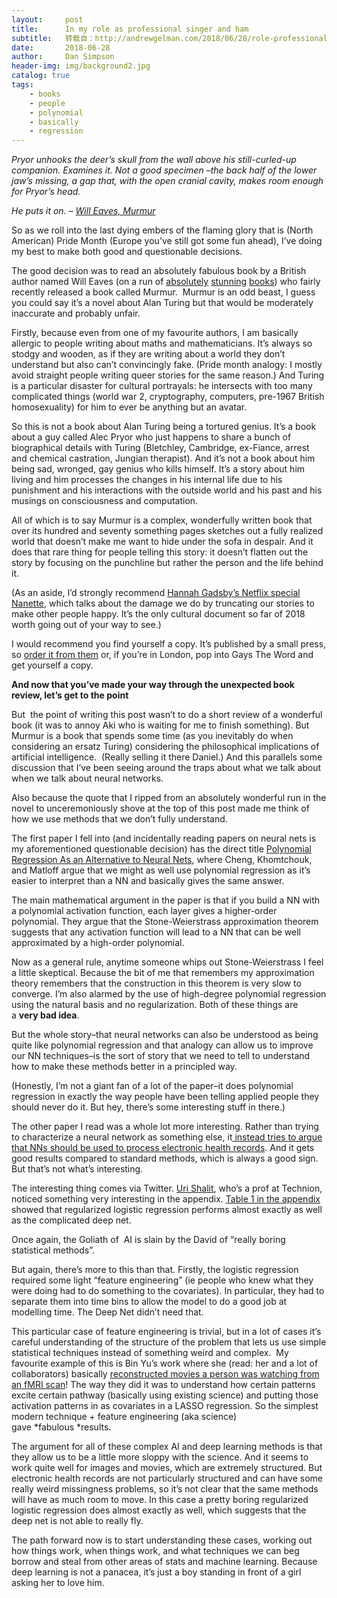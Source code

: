 ```yaml
---
layout:     post
title:      In my role as professional singer and ham
subtitle:   转载自：http://andrewgelman.com/2018/06/28/role-professional-singer-ham/
date:       2018-06-28
author:     Dan Simpson
header-img: img/background2.jpg
catalog: true
tags:
    - books
    - people
    - polynomial
    - basically
    - regression
---
```




*Pryor unhooks the deer’s skull from the wall above his still-curled-up companion. Examines it. Not a good specimen –the back half of the lower jaw’s missing, a gap that, with the open cranial cavity, makes room enough for Pryor’s head.*

*He puts it on. – [Will Eaves, Murmur](http://www.cbeditions.com/eaves3.html)*

So as we roll into the last dying embers of the flaming glory that is (North American) Pride Month (Europe you’ve still got some fun ahead), I’ve doing my best to make both good and questionable decisions.

The good decision was to read an absolutely fabulous book by a British author named Will Eaves (on a run of [absolutely](https://www.amazon.com/This-Paradise-Will-Eaves-ebook/dp/B006U13X2K/ref=sr_1_9?s=books&ie=UTF8&qid=1530222204&sr=1-9) [stunning](http://www.cbeditions.com/eaveshtml.html) [books](http://www.cbeditions.com/eaves2.html)) who fairly recently released a book called Murmur.  Murmur is an odd beast, I guess you could say it’s a novel about Alan Turing but that would be moderately inaccurate and probably unfair.

Firstly, because even from one of my favourite authors, I am basically allergic to people writing about maths and mathematicians. It’s always so stodgy and wooden, as if they are writing about a world they don’t understand but also can’t convincingly fake. (Pride month analogy: I mostly avoid straight people writing queer stories for the same reason.) And Turing is a particular disaster for cultural portrayals: he intersects with too many complicated things (world war 2, cryptography, computers, pre-1967 British homosexuality) for him to ever be anything but an avatar.

So this is not a book about Alan Turing being a tortured genius. It’s a book about a guy called Alec Pryor who just happens to share a bunch of biographical details with Turing (Bletchley, Cambridge, ex-Fiance, arrest and chemical castration, Jungian therapist). And it’s not a book about him being sad, wronged, gay genius who kills himself. It’s a story about him living and him processes the changes in his internal life due to his punishment and his interactions with the outside world and his past and his musings on consciousness and computation.

All of which is to say Murmur is a complex, wonderfully written book that over its hundred and seventy something pages sketches out a fully realized world that doesn’t make me want to hide under the sofa in despair. And it does that rare thing for people telling this story: it doesn’t flatten out the story by focusing on the punchline but rather the person and the life behind it.

(As an aside, I’d strongly recommend [Hannah Gadsby’s Netflix special Nanette](https://www.netflix.com/title/80233611), which talks about the damage we do by truncating our stories to make other people happy. It’s the only cultural document so far of 2018 worth going out of your way to see.)

I would recommend you find yourself a copy. It’s published by a small press, so [order it from them](http://www.cbeditions.com/eaves3.html) or, if you’re in London, pop into Gays The Word and get yourself a copy.

**And now that you’ve made your way through the unexpected book review, let’s get to the point**

But  the point of writing this post wasn’t to do a short review of a wonderful book (it was to annoy Aki who is waiting for me to finish something). But Murmur is a book that spends some time (as you inevitably do when considering an ersatz Turing) considering the philosophical implications of artificial intelligence.  (Really selling it there Daniel.) And this parallels some discussion that I’ve been seeing around the traps about what we talk about when we talk about neural networks.

Also because the quote that I ripped from an absolutely wonderful run in the novel to unceremoniously shove at the top of this post made me think of how we use methods that we don’t fully understand.

The first paper I fell into (and incidentally reading papers on neural nets is my aforementioned questionable decision) has the direct title [Polynomial Regression As an Alternative to Neural Nets](https://arxiv.org/pdf/1806.06850.pdf), where Cheng, Khomtchouk, and Matloff argue that we might as well use polynomial regression as it’s easier to interpret than a NN and basically gives the same answer.

The main mathematical argument in the paper is that if you build a NN with a polynomial activation function, each layer gives a higher-order polynomial. They argue that the Stone-Weierstrass approximation theorem suggests that any activation function will lead to a NN that can be well approximated by a high-order polynomial.

Now as a general rule, anytime someone whips out Stone-Weierstrass I feel a little skeptical. Because the bit of me that remembers my approximation theory remembers that the construction in this theorem is very slow to converge. I’m also alarmed by the use of high-degree polynomial regression using the natural basis and no regularization. Both of these things are a **very bad idea**.

But the whole story–that neural networks can also be understood as being quite like polynomial regression and that analogy can allow us to improve our NN techniques–is the sort of story that we need to tell to understand how to make these methods better in a principled way.

(Honestly, I’m not a giant fan of a lot of the paper–it does polynomial regression in exactly the way people have been telling applied people they should never do it. But hey, there’s some interesting stuff in there.)

The other paper I read was a whole lot more interesting. Rather than trying to characterize a neural network as something else, it[ instead tries to argue that NNs should be used to process electronic health records](https://www.nature.com/articles/s41746-018-0029-1.pdf). And it gets good results compared to standard methods, which is always a good sign. But that’s not what’s interesting.

The interesting thing comes via Twitter. [Uri Shalit](https://twitter.com/ShalitUri/status/1009534668880928769), who’s a prof at Technion, noticed something very interesting in the appendix. [Table 1 in the appendix](https://static-content.springer.com/esm/art%3A10.1038%2Fs41746-018-0029-1/MediaObjects/41746_2018_29_MOESM1_ESM.pdf) showed that regularized logistic regression performs almost exactly as well as the complicated deep net.

Once again, the Goliath of  AI is slain by the David of “really boring statistical methods”.

But again, there’s more to this than that. Firstly, the logistic regression required some light “feature engineering” (ie people who knew what they were doing had to do something to the covariates). In particular, they had to separate them into time bins to allow the model to do a good job at modelling time. The Deep Net didn’t need that.

This particular case of feature engineering is trivial, but in a lot of cases it’s careful understanding of the structure of the problem that lets us use simple statistical techniques instead of something weird and complex.  My favourite example of this is Bin Yu’s work where she (read: her and a lot of collaborators) basically [reconstructed movies a person was watching from an fMRI scan](https://www.stat.berkeley.edu/~binyu/ps/papers2011/NishimotoVNBYG11.pdf)! The way they did it was to understand how certain patterns excite certain pathway (basically using existing science) and putting those activation patterns in as covariates in a LASSO regression. So the simplest modern technique + feature engineering (aka science) gave *fabulous *results.

The argument for all of these complex AI and deep learning methods is that they allow us to be a little more sloppy with the science. And it seems to work quite well for images and movies, which are extremely structured. But electronic health records are not particularly structured and can have some really weird missingness problems, so it’s not clear that the same methods will have as much room to move. In this case a pretty boring regularized logistic regression does almost exactly as well, which suggests that the deep net is not able to really fly.

The path forward now is to start understanding these cases, working out how things work, when things work, and what techniques we can beg borrow and steal from other areas of stats and machine learning. Because deep learning is not a panacea, it’s just a boy standing in front of a girl asking her to love him.


